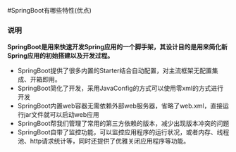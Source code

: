 #SpringBoot有哪些特性(优点)

### 说明
**SpringBoot是用来快速开发Spring应用的一个脚手架，其设计目的是用来简化新Spring应用的初始搭建以及开发过程。**

- SpringBoot提供了很多内置的Starter结合自动配置，对主流框架无配置集成、开箱即用。
- SpringBoot简化了开发，采用JavaConfig的方式可以使用零xml的方式进行开发
- SpringBoot内置web容器无需依赖外部web服务器，省略了web.xml，直接运行jar文件就可以启动web应用
- SpringBoot帮我们管理了常用的第三方依赖的版本，减少出现版本冲突的问题
- SpringBoot自带了监控功能，可以监控应用程序的运行状况，或者内存、线程池、http请求统计等，同时还提供了优雅关闭应用程序等功能。